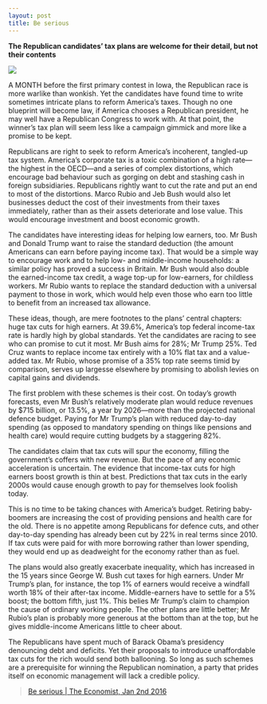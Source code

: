 ```yaml
---
layout: post
title: Be serious
---
```

__The Republican candidates’ tax plans are welcome for their detail, but not their contents__

![](http://cdn.static-economist.com/sites/default/files/imagecache/full-width/images/print-edition/20160102_LDP001_0.jpg)

A MONTH before the first primary contest in Iowa, the Republican race is more warlike than wonkish. Yet the candidates have 
found time to write sometimes intricate plans to reform America’s taxes. Though no one blueprint will become 
law, if America chooses a Republican president, he may well have a Republican Congress to work with. At that point, the 
winner’s tax plan will seem less like a campaign gimmick and more like a promise to be kept.

Republicans are right to seek to reform America’s incoherent, tangled-up tax system. America’s corporate tax is a toxic 
combination of a high rate—the highest in the OECD—and a series of complex distortions, which encourage bad behaviour such 
as gorging on debt and stashing cash in foreign subsidiaries. Republicans rightly want to cut the rate and put an end to 
most of the distortions. Marco Rubio and Jeb Bush would also let businesses deduct the cost of their investments from their 
taxes immediately, rather than as their assets deteriorate and lose value. This would encourage investment and boost economic 
growth.

The candidates have interesting ideas for helping low earners, too. Mr Bush and Donald Trump want to raise the standard 
deduction (the amount Americans can earn before paying income tax). That would be a simple way to encourage work and to 
help low- and middle-income households: a similar policy has proved a success in Britain. Mr Bush would also double the 
earned-income tax credit, a wage top-up for low-earners, for childless workers. Mr Rubio wants to replace the standard 
deduction with a universal payment to those in work, which would help even those who earn too little to benefit from an 
increased tax allowance. 

These ideas, though, are mere footnotes to the plans’ central chapters: huge tax cuts for high earners. At 39.6%, America’s 
top federal income-tax rate is hardly high by global standards. Yet the candidates are racing to see who can promise to cut 
it most. Mr Bush aims for 28%; Mr Trump 25%. Ted Cruz wants to replace income tax entirely with a 10% flat tax and a 
value-added tax. Mr Rubio, whose promise of a 35% top rate seems timid by comparison, serves up largesse elsewhere by promising 
to abolish levies on capital gains and dividends.

The first problem with these schemes is their cost. On today’s growth forecasts, even Mr Bush’s relatively moderate plan would 
reduce revenues by $715 billion, or 13.5%, a year by 2026—more than the projected national defence budget. Paying for Mr Trump’s 
plan with reduced day-to-day spending (as opposed to mandatory spending on things like pensions and health care) would require 
cutting budgets by a staggering 82%.

The candidates claim that tax cuts will spur the economy, filling the government’s coffers with new revenue. But the pace of any 
economic acceleration is uncertain. The evidence that income-tax cuts for high earners boost growth is thin at best. Predictions 
that tax cuts in the early 2000s would cause enough growth to pay for themselves look foolish today.

This is no time to be taking chances with America’s budget. Retiring baby-boomers are increasing the cost of providing pensions 
and health care for the old. There is no appetite among Republicans for defence cuts, and other day-to-day spending has already 
been cut by 22% in real terms since 2010. If tax cuts were paid for with more borrowing rather than lower spending, they would 
end up as deadweight for the economy rather than as fuel.

The plans would also greatly exacerbate inequality, which has increased in the 15 years since George W. Bush cut taxes for high 
earners. Under Mr Trump’s plan, for instance, the top 1% of earners would receive a windfall worth 18% of their after-tax income. 
Middle-earners have to settle for a 5% boost; the bottom fifth, just 1%. This belies Mr Trump’s claim to champion the cause of 
ordinary working people. The other plans are little better; Mr Rubio’s plan is probably more generous at the bottom than at the 
top, but he gives middle-income Americans little to cheer about.

The Republicans have spent much of Barack Obama’s presidency denouncing debt and deficits. Yet their proposals to introduce 
unaffordable tax cuts for the rich would send both ballooning. So long as such schemes are a prerequisite for winning the 
Republican nomination, a party that prides itself on economic management will lack a credible policy.

> [Be serious \| The Economist, Jan 2nd 2016](http://www.economist.com/news/leaders/21684780-republican-candidates-tax-plans-are-welcome-their-detail-not-their-contents-be)
